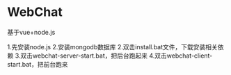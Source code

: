 # WebChat

基于vue+node.js

1.先安装node.js
2.安装mongodb数据库
2.双击install.bat文件，下载安装相关依赖
3.双击webchat-server-start.bat，把后台跑起来
4.双击webchat-client-start.bat，把前台跑来
